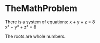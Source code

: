 # TheMathProblem

There is a system of equations: 
x + y + z = 8                             
x³ + y³ + z³ = 8

The roots are whole numbers. 
